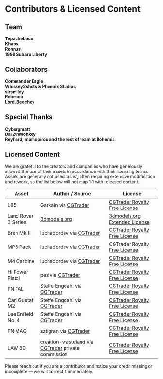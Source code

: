 # Contributors & Licensed Content

## Team
**TepacheLoco**\
**Khaos**\
**Ronnus**\
**1999 Subaru Liberty**
## Collaborators
**Commander Eagle**\
**Whiskey2shots & Phoenix Studios**\
**sirsmiley**\
**Rebecca**\
**Lord_Beechey**
## Special Thanks
**Cyborgmatt**\
**Da12thMonkey**\
**Reyhard, momopirou and the rest of team at Bohemia**
## Licensed Content
We are grateful to the creators and companies who have generously allowed the use of their assets in accordance with their licensing terms. Assets are generally not used 'as is', often requiring extensive modification and rework, so the list below will not map 1:1 with released content.

| Asset               | Author / Source                                                                                                             | License                                                                                                                               |
| ------------------- | --------------------------------------------------------------------------------------------------------------------------- | ------------------------------------------------------------------------------------------------------------------------------------- |
| L85                 | Garkain via [CGTrader](https://www.cgtrader.com/3d-models/military/gun/l85a2-sa80-variants)                                 | [CGTrader Royalty Free License](https://www.cgtrader.com/pages/terms-and-conditions#royalty-free-license)                             |
| Land Rover 3 Series | [3dmodels.org](https://3dmodels.org/3d-models/land-rover-series-iii-lwb-military-ffr-1985/)                                 | [3dmodels.org Extended License](https://3dmodels.org/license-terms/?srsltid=AfmBOorXOyxiBjUm6cYfES5V9NteaH6MlDVzzNIZsrNdc30xTGkRm77N) |
| Bren Mk II          | luchadordev via [CGTrader](https://www.cgtrader.com/3d-models/military/gun/bren-mk-ii-lmg)                                  | [CGTrader Royalty Free License](https://www.cgtrader.com/pages/terms-and-conditions#royalty-free-license)                             |
| MP5 Pack            | luchadordev via [CGTrader](https://www.cgtrader.com/3d-models/military/gun/ultimate-mp5-pack)                               | [CGTrader Royalty Free License](https://www.cgtrader.com/pages/terms-and-conditions#royalty-free-license)                             |
| M4 Carbine          | luchadordev via [CGTrader](https://www.cgtrader.com/3d-models/military/gun/m4-carbine-a683c759-4a6a-4a9f-ba03-80c25064adf6) | [CGTrader Royalty Free License](https://www.cgtrader.com/pages/terms-and-conditions#royalty-free-license)                             |
| Hi Power Pistol     | pes via [CGTrader](https://www.cgtrader.com/3d-models/military/gun/lowpoly-browning-hi-power-pistol)                        | [CGTrader Royalty Free License](https://www.cgtrader.com/pages/terms-and-conditions#royalty-free-license)                             |
| FN FAL              | Steffe Engdahl via [CGTrader](https://www.cgtrader.com/3d-model-collections/fn-fal-collection)                              | [CGTrader Royalty Free License](https://www.cgtrader.com/pages/terms-and-conditions#royalty-free-license)                             |
| Carl Gustaf M2      | Steffe Engdahl via [CGTrader](https://www.cgtrader.com/3d-models/military/gun/carl-gustaf-m2-recoilless-rifle)              | [CGTrader Royalty Free License](https://www.cgtrader.com/pages/terms-and-conditions#royalty-free-license)                             |
| Lee Enfield No. 4   | Steffe Engdahl via [CGTrader](https://www.cgtrader.com/3d-models/military/gun/pbr-lee-enfield-no-4-mk-1)                    | [CGTrader Royalty Free License](https://www.cgtrader.com/pages/terms-and-conditions#royalty-free-license)                             |
| FN MAG              | sztigran via [CGTrader](https://www.cgtrader.com/3d-models/military/gun/fn-mag-m240-machine-gun-game-ready)                 | [CGTrader Royalty Free License](https://www.cgtrader.com/pages/terms-and-conditions#royalty-free-license)                             |
| LAW 80              | creation-wasteland via [CGTrader](https://www.cgtrader.com/designers/creation-wasteland) private commission                 | [CGTrader Royalty Free License](https://www.cgtrader.com/pages/terms-and-conditions#royalty-free-license)                             |


Please reach out if you are a contributor and notice your credit missing or incomplete — we will correct it immediately.
